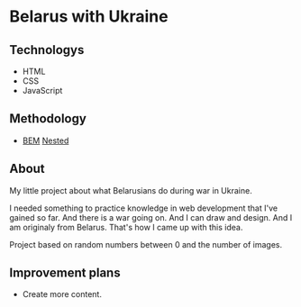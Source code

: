 # Belarus with Ukraine

## Technologys
* HTML
* CSS
* JavaScript

## Methodology
* [BEM](https://ru.bem.info/methodology/) [Nested](https://ru.bem.info/methodology/filestructure/#nested)

## About
My little project about what Belarusians do during war in Ukraine.

I needed something to practice knowledge in web development that I've gained so far. And there is a war going on. And I can draw and design. And I am originaly from Belarus. That's how I came up with this idea.

Project based on random numbers between 0 and the number of images.

## Improvement plans
* Create more content.


